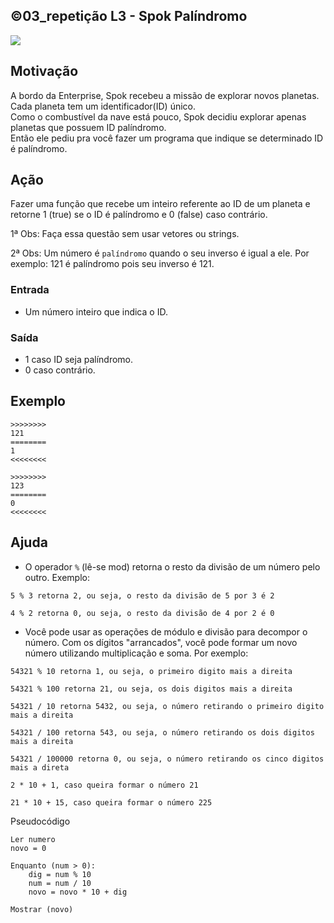 ## ©03_repetição L3 - Spok Palíndromo


![](__capa.jpg)

## Motivação

A bordo da Enterprise, Spok recebeu a missão de explorar novos planetas.  
Cada planeta tem um identificador(ID) único.  
Como o combustível da nave está pouco, Spok decidiu explorar apenas planetas que possuem ID palíndromo.  
Então ele pediu pra você fazer um programa que indique se determinado ID é palíndromo.  

## Ação

Fazer uma função que recebe um inteiro referente ao ID de um planeta e retorne 1 (true)  se o ID é palíndromo e 0 (false) caso contrário.

1ª Obs: Faça essa questão sem usar vetores ou strings.  

2ª Obs: Um número é `palíndromo` quando o seu inverso é igual a ele. 
Por exemplo: 121 é palíndromo pois seu inverso é 121.

### Entrada

*   Um número inteiro que indica o ID.  

### Saída

*   1 caso ID seja palíndromo.
*   0 caso contrário.  

## Exemplo
```
>>>>>>>>
121
========  
1
<<<<<<<<

>>>>>>>>
123
========
0
<<<<<<<<
```

## Ajuda

- O operador `%` (lê-se mod) retorna o resto da divisão de um número pelo outro. Exemplo:
```
5 % 3 retorna 2, ou seja, o resto da divisão de 5 por 3 é 2

4 % 2 retorna 0, ou seja, o resto da divisão de 4 por 2 é 0
```

- Você pode usar as operações de módulo e divisão para decompor o número. Com os dígitos "arrancados", você pode formar um novo número utilizando multiplicação e soma. Por exemplo:

```
54321 % 10 retorna 1, ou seja, o primeiro digito mais a direita

54321 % 100 retorna 21, ou seja, os dois digitos mais a direita
```

```
54321 / 10 retorna 5432, ou seja, o número retirando o primeiro digito mais a direita

54321 / 100 retorna 543, ou seja, o número retirando os dois digitos mais a direita

54321 / 100000 retorna 0, ou seja, o número retirando os cinco digitos mais a direta
```

```
2 * 10 + 1, caso queira formar o número 21         

21 * 10 + 15, caso queira formar o número 225
```

Pseudocódigo
```
Ler numero
novo = 0

Enquanto (num > 0):
    dig = num % 10
    num = num / 10
    novo = novo * 10 + dig

Mostrar (novo)
```

